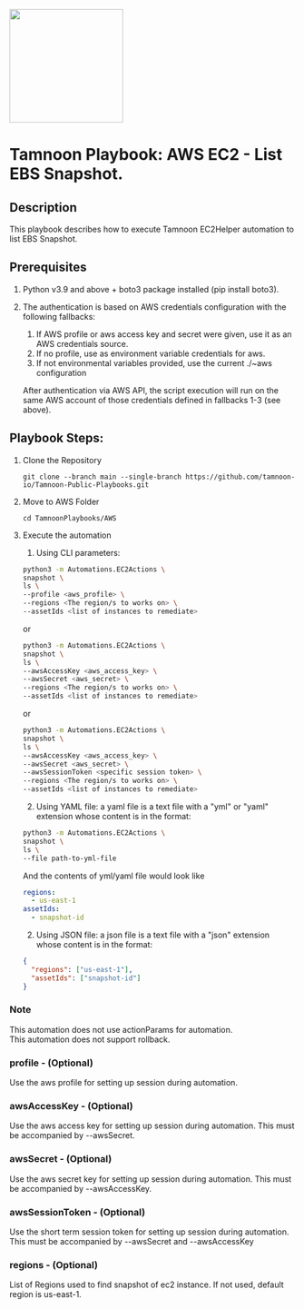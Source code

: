 
[comment]: <> (This is a readonly file, do not edit directly, to change update the snapshot_ls.json)
<img src='../../../../TamnoonPlaybooks/images/icons/Tamnoon.png' width = '200' />

# Tamnoon Playbook: AWS EC2 - List EBS Snapshot.
## Description

This playbook describes how to execute Tamnoon EC2Helper automation to list EBS Snapshot.  
## Prerequisites
1. Python v3.9 and above + boto3 package installed (pip install boto3).  
2. The authentication is based on AWS credentials configuration with the following fallbacks:  
    1. If AWS profile or aws access key and secret were given, use it as an AWS credentials source.  
    2. If no profile, use as environment variable credentials for aws.  
    3. If not environmental variables provided, use the current ./~aws configuration  

    After authentication via AWS API, the script execution will run on the same AWS account of those credentials defined in fallbacks 1-3 (see above).

## Playbook Steps: 


1. Clone the Repository
	``````
	git clone --branch main --single-branch https://github.com/tamnoon-io/Tamnoon-Public-Playbooks.git
	``````

2. Move to AWS Folder
	``````
	cd TamnoonPlaybooks/AWS
	``````

3. Execute the automation

	1. Using CLI parameters:
	``````sh
	python3 -m Automations.EC2Actions \
	snapshot \
	ls \
	--profile <aws_profile> \
	--regions <The region/s to works on> \
	--assetIds <list of instances to remediate>
	``````
	or  
	``````sh
	python3 -m Automations.EC2Actions \
	snapshot \
	ls \
	--awsAccessKey <aws_access_key> \
	--awsSecret <aws_secret> \
	--regions <The region/s to works on> \
	--assetIds <list of instances to remediate>
	``````
	or  
	``````sh
	python3 -m Automations.EC2Actions \
	snapshot \
	ls \
	--awsAccessKey <aws_access_key> \
	--awsSecret <aws_secret> \
	--awsSessionToken <specific session token> \
	--regions <The region/s to works on> \
	--assetIds <list of instances to remediate>
	``````

	2. Using YAML file: a yaml file is a text file with a "yml" or "yaml" extension whose content is in the format:
	``````sh
	python3 -m Automations.EC2Actions \
	snapshot \
	ls \
	--file path-to-yml-file
	``````
	And the contents of yml/yaml file would look like  
	``````yaml
	regions:
	  - us-east-1
	assetIds:
	  - snapshot-id
	``````

	2. Using JSON file: a json file is a text file with a "json" extension whose content is in the format:
	``````json
	{
	  "regions": ["us-east-1"],
	  "assetIds": ["snapshot-id"]
	}
	``````
### Note
This automation does not use actionParams for automation.  
This automation does not support rollback.
### profile - (Optional)
Use the aws profile for setting up session during automation.
### awsAccessKey - (Optional)
Use the aws access key for setting up session during automation. This must be accompanied by --awsSecret.
### awsSecret - (Optional)
Use the aws secret key for setting up session during automation. This must be accompanied by --awsAccessKey.
### awsSessionToken - (Optional)
Use the short term session token for setting up session during automation. This must be accompanied by --awsSecret and --awsAccessKey
### regions - (Optional)
List of Regions used to find snapshot of ec2 instance. If not used, default region is us-east-1.
